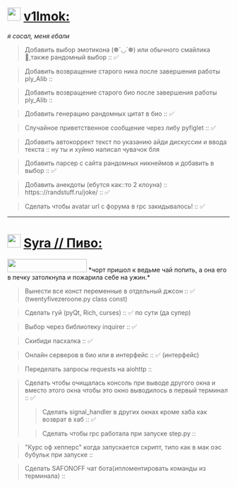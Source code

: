 <img src="https://avatars.githubusercontent.com/u/133809614" width="30" height="30">   [v1lmok:](https://github.com/v1lmok)
========================
*я сосал, меня ебали*

> Добавить выбор эмотикона (❁´◡`❁) или обычного смайлика 🤡,также рандомный выбор :: ✅

> Добавить возвращение старого ника после завершения работы ply_Alib ::

> Добавить возвращение старого био после завершения работы ply_Alib ::

> Добавить генерацию рандомных цитат в био :: ✅

> Случайное приветственное сообщение через либу pyfiglet :: ✅

> Добавить автокоррект текст по указанию айди дискуссии и ввода текста :: ну ты и хуйню написал чувачок бля

> Добавить парсер с сайта рандомных никнеймов и добавить в выбор :: ✅

> Добавить анекдоты (ебутся как::то 2 клоуна) :: https:://randstuff.ru/joke/ :: ✅

> Сделать чтобы avatar url с форума в rpc закидывалось! :: ✅

---

<img src="https://avatars.githubusercontent.com/u/112832151?" width="30" height="30"> [Syra // Пиво:](https://github.com/PivoSteve)
========================
<img src="https://forum.wayzer.ru/assets/files/2024-04-19/1713514260-74067-screenshot-20240419-114806.jpg" width="180" height="30">
*чорт пришол к ведьме чай попить, а она его в печку затолкнула и пожарила себе на ужин.*

> Вынести все конст переменные в отдельный джсон :: ✅ (twentyfivezeroone.py class const)

> Сделать гуй (pyQt, Rich, curses) :: ✅ по сути (да супер)

> Выбор через библиотеку inquirer :: ✅

> Скибиди пасхалка :: ✅

> Онлайн серверов в био или в интерфейс :: ✅ (интерфейс)

> Переделать запросы requests на aiohttp ::

> Сделать чтобы очищалась консоль при выводе другого окна и вместо этого окна чтобы это окно выводилось в первый терминал :: ✅
>>  Сделать signal_handler в других окнах кроме хаба как возврат в хаб :: ✅ 
> 
>> Сделать чтобы rpc работала при запуске step.py ::

> "Курс оф хепперс" когда запускается скрипт, типо как в мак оэс бубульк при запуске :: 

> Сделать SAFONOFF чат бота(ипломентировать команды из терминала) ::